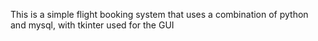 This is a simple flight booking system that uses a combination of python and mysql, with tkinter used for the GUI
